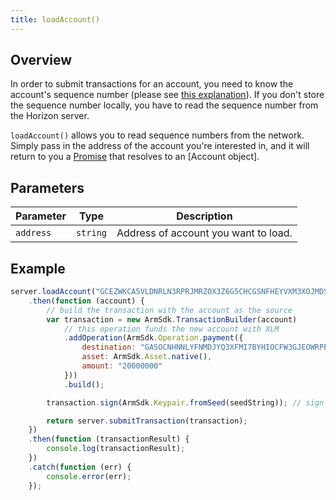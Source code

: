 ```yaml
---
title: loadAccount()
---
```


## Overview

In order to submit transactions for an account, you need to know the account's sequence number (please see [this explanation](../readme.md#sequence-numbers)).  If you don't store the sequence number locally, you have to read the sequence number from the Horizon server.

`loadAccount()` allows you to read sequence numbers from the network.  Simply pass in the address of the account you're interested in, and it will return to you a [Promise](https://developer.mozilla.org/en-US/docs/Web/JavaScript/Reference/Global_Objects/Promise) that resolves to an [Account object].

## Parameters

| Parameter | Type | Description |
| --- | --- | --- |
| `address` | `string` | Address of account you want to load. |

## Example

```js
server.loadAccount("GCEZWKCA5VLDNRLN3RPRJMRZOX3Z6G5CHCGSNFHEYVXM3XOJMDS674JZ")
    .then(function (account) {
        // build the transaction with the account as the source
        var transaction = new ArmSdk.TransactionBuilder(account)
            // this operation funds the new account with XLM
            .addOperation(ArmSdk.Operation.payment({
                destination: "GASOCNHNNLYFNMDJYQ3XFMI7BYHIOCFW3GJEOWRPEGK2TDPGTG2E5EDW",
                asset: ArmSdk.Asset.native(),
                amount: "20000000"
            }))
            .build();

        transaction.sign(ArmSdk.Keypair.fromSeed(seedString)); // sign the transaction

        return server.submitTransaction(transaction);
    })
    .then(function (transactionResult) {
        console.log(transactionResult);
    })
    .catch(function (err) {
        console.error(err);
    });
```
